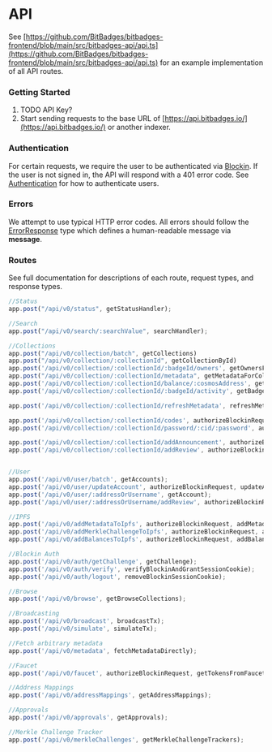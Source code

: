 # API

See [https://github.com/BitBadges/bitbadges-frontend/blob/main/src/bitbadges-api/api.ts](https://github.com/BitBadges/bitbadges-frontend/blob/main/src/bitbadges-api/api.ts) for an example implementation of all API routes.

### Getting Started

1. TODO API Key?
2. Start sending requests to the base URL of [https://api.bitbadges.io/](https://api.bitbadges.io/) or another indexer.

### Authentication

For certain requests, we require the user to be authenticated via [Blockin](http://127.0.0.1:5000/o/7VSYQvtb1QtdWFsEGoUn/s/AwjdYgEsUkK9cCca5DiU/). If the user is not signed in, the API will respond with a 401 error code. See [Authentication](authentication.md) for how to authenticate users.

### Errors

We attempt to use typical HTTP error codes. All errors should follow the [ErrorResponse](https://bitbadges.github.io/bitbadgesjs/packages/utils/docs/interfaces/ErrorResponse.html) type which defines a human-readable message via **message**.

### **Routes**

See full documentation for descriptions of each route, request types, and response types.

```typescript
//Status
app.post("/api/v0/status", getStatusHandler);

//Search
app.post("/api/v0/search/:searchValue", searchHandler);

//Collections
app.post("/api/v0/collection/batch", getCollections)
app.post("/api/v0/collection/:collectionId", getCollectionById)
app.post('/api/v0/collection/:collectionId/:badgeId/owners', getOwnersForBadge);
app.post("/api/v0/collection/:collectionId/metadata", getMetadataForCollection)
app.post('/api/v0/collection/:collectionId/balance/:cosmosAddress', getBadgeBalanceByAddress);
app.post('/api/v0/collection/:collectionId/:badgeId/activity', getBadgeActivity);

app.post('/api/v0/collection/:collectionId/refreshMetadata', refreshMetadata); //Write route

app.post('/api/v0/collection/:collectionId/codes', authorizeBlockinRequest, getAllCodesAndPasswords);
app.post('/api/v0/collection/:collectionId/password/:cid/:password', authorizeBlockinRequest, getMerkleChallengeCodeViaPassword); //Write route

app.post('/api/v0/collection/:collectionId/addAnnouncement', authorizeBlockinRequest, addAnnouncement); //Write route
app.post('/api/v0/collection/:collectionId/addReview', authorizeBlockinRequest, addReviewForCollection); //Write route


//User
app.post('/api/v0/user/batch', getAccounts);
app.post('/api/v0/user/updateAccount', authorizeBlockinRequest, updateAccountInfo); //Write route
app.post('/api/v0/user/:addressOrUsername', getAccount);
app.post('/api/v0/user/:addressOrUsername/addReview', authorizeBlockinRequest, addReviewForUser); //Write route

//IPFS
app.post('/api/v0/addMetadataToIpfs', authorizeBlockinRequest, addMetadataToIpfsHandler); //
app.post('/api/v0/addMerkleChallengeToIpfs', authorizeBlockinRequest, addMerkleChallengeToIpfsHandler); //
app.post('/api/v0/addBalancesToIpfs', authorizeBlockinRequest, addBalancesToIpfsHandler); //

//Blockin Auth
app.post('/api/v0/auth/getChallenge', getChallenge);
app.post('/api/v0/auth/verify', verifyBlockinAndGrantSessionCookie);
app.post('/api/v0/auth/logout', removeBlockinSessionCookie);

//Browse
app.post('/api/v0/browse', getBrowseCollections);

//Broadcasting
app.post('/api/v0/broadcast', broadcastTx);
app.post('/api/v0/simulate', simulateTx);

//Fetch arbitrary metadata
app.post('/api/v0/metadata', fetchMetadataDirectly);

//Faucet
app.post('/api/v0/faucet', authorizeBlockinRequest, getTokensFromFaucet);

//Address Mappings
app.post('/api/v0/addressMappings', getAddressMappings);

//Approvals
app.post('/api/v0/approvals', getApprovals);

//Merkle Challenge Tracker
app.post('/api/v0/merkleChallenges', getMerkleChallengeTrackers);
```

